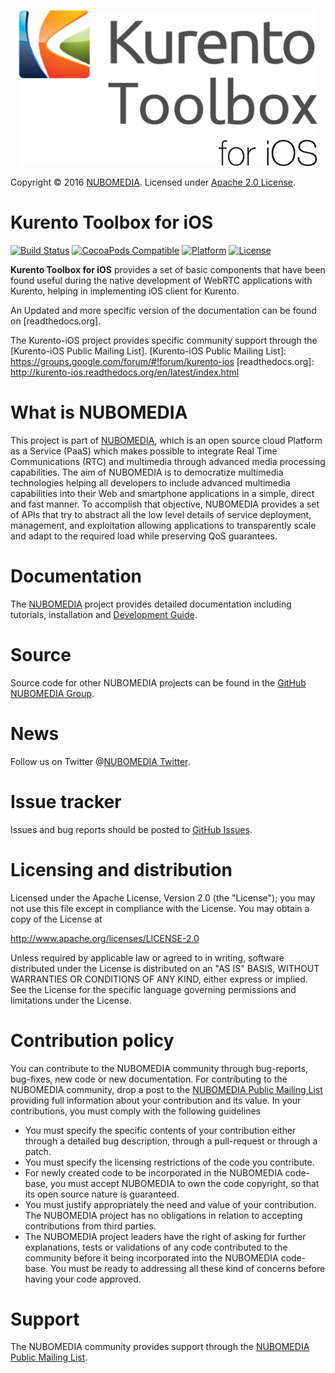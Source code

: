 <p align="center" >
  <img src="KurentoToolbox_logo.png" height="250" alt="KurentoToolbox" title="KurentoToolbox">
</p>

Copyright © 2016 [NUBOMEDIA]. Licensed under [Apache 2.0 License].

# Kurento Toolbox for iOS
[![Build Status](https://travis-ci.org/nubomediaTI/Kurento-iOS.svg?branch=master)](https://travis-ci.org/nubomediaTI/Kurento-iOS)
[![CocoaPods Compatible](https://img.shields.io/cocoapods/v/KurentoToolbox.svg)](https://img.shields.io/cocoapods/v/KurentoToolbox.svg)
[![Platform](https://img.shields.io/cocoapods/p/KurentoToolbox.svg?style=flat)](http://cocoadocs.org/docsets/KurentoToolbox)
[![License](https://img.shields.io/cocoapods/l/KurentoToolbox.svg)](https://img.shields.io/cocoapods/l/KurentoToolbox.svg)

**Kurento Toolbox for iOS** provides a set of basic components that have been found useful during the native development of WebRTC applications with Kurento, helping in implementing iOS client for Kurento. 

An Updated and more specific version of the documentation can be found on [readthedocs.org].

The Kurento-iOS project provides specific community support through the [Kurento-iOS Public Mailing List].
[Kurento-iOS Public Mailing List]: https://groups.google.com/forum/#!forum/kurento-ios
[readthedocs.org]: http://kurento-ios.readthedocs.org/en/latest/index.html


# What is NUBOMEDIA

This project is part of [NUBOMEDIA], which is an open source cloud Platform as a
Service (PaaS) which makes possible to integrate Real Time Communications (RTC)
and multimedia through advanced media processing capabilities. The aim of
NUBOMEDIA is to democratize multimedia technologies helping all developers to
include advanced multimedia capabilities into their Web and smartphone
applications in a simple, direct and fast manner. To accomplish that objective,
NUBOMEDIA provides a set of APIs that try to abstract all the low level details
of service deployment, management, and exploitation allowing applications to
transparently scale and adapt to the required load while preserving QoS
guarantees.

# Documentation

The [NUBOMEDIA] project provides detailed documentation including tutorials,
installation and [Development Guide].

# Source

Source code for other NUBOMEDIA projects can be found in the [GitHub NUBOMEDIA
Group].

# News


Follow us on Twitter @[NUBOMEDIA Twitter].

# Issue tracker

Issues and bug reports should be posted to [GitHub Issues].

# Licensing and distribution

Licensed under the Apache License, Version 2.0 (the "License"); you may not use
this file except in compliance with the License. You may obtain a copy of the
License at

http://www.apache.org/licenses/LICENSE-2.0

Unless required by applicable law or agreed to in writing, software distributed
under the License is distributed on an "AS IS" BASIS, WITHOUT WARRANTIES OR
CONDITIONS OF ANY KIND, either express or implied. See the License for the
specific language governing permissions and limitations under the License.

# Contribution policy

You can contribute to the NUBOMEDIA community through bug-reports, bug-fixes,
new code or new documentation. For contributing to the NUBOMEDIA community,
drop a post to the [NUBOMEDIA Public Mailing List] providing full information
about your contribution and its value. In your contributions, you must comply
with the following guidelines

* You must specify the specific contents of your contribution either through a
  detailed bug description, through a pull-request or through a patch.
* You must specify the licensing restrictions of the code you contribute.
* For newly created code to be incorporated in the NUBOMEDIA code-base, you
  must accept NUBOMEDIA to own the code copyright, so that its open source
  nature is guaranteed.
* You must justify appropriately the need and value of your contribution. The
  NUBOMEDIA project has no obligations in relation to accepting contributions
  from third parties.
* The NUBOMEDIA project leaders have the right of asking for further
  explanations, tests or validations of any code contributed to the community
  before it being incorporated into the NUBOMEDIA code-base. You must be ready
  to addressing all these kind of concerns before having your code approved.

# Support

The NUBOMEDIA community provides support through the [NUBOMEDIA Public Mailing List].

[Apache 2.0 License]: https://www.apache.org/licenses/LICENSE-2.0.txt
[Development Guide]: http://nubomedia.readthedocs.org/
[GitHub Issues]: https://github.com/nubomedia/bugtracker/issues
[GitHub NUBOMEDIA Group]: https://github.com/nubomedia
[NUBOMEDIA Logo]: http://www.nubomedia.eu/sites/default/files/nubomedia_logo-small.png
[NUBOMEDIA Twitter]: https://twitter.com/nubomedia
[NUBOMEDIA Public Mailing list]: https://groups.google.com/forum/#!forum/nubomedia-dev
[NUBOMEDIA]: http://www.nubomedia.eu


